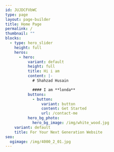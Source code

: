 ```yaml
---
id: JUJDCFVbWC
type: page
layout: page-builder
title: Home Page
permalink: /
thumbnail: ""
blocks:
  - type: hero_slider
    height: full
    heros:
      - hero:
          variant: default
          height: full
          title: Hi i am
          content: |-
            # Shahzad Husain

            #### I﻿ am **londa**
          buttons:
            - button:
                variant: button
                content: Get Started
                url: /contact-me
          hero_bg_photo:
            hero_bg_image: /img/white_wood.jpg
    variant: default
    title: For Your Next Generation Website
seo:
  ogimage: /img/4000_2_01.jpg
---
```

